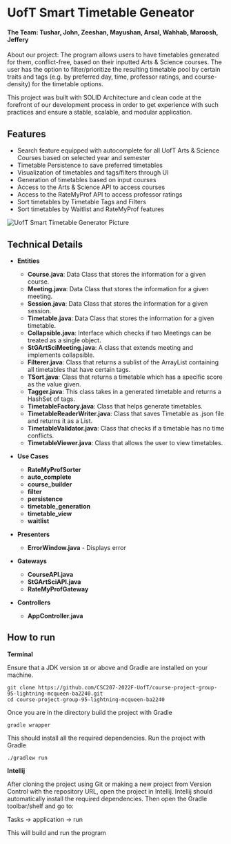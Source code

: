 # UofT Smart Timetable Geneator

#### The Team: Tushar, John, Zeeshan, Mayushan, Arsal, Wahhab, Maroosh, Jeffery

About our project: The program allows users to have timetables generated for them, conflict-free, based on their inputted Arts & Science courses. The user has the option to filter/prioritize the resulting timetable pool by certain traits and tags  (e.g. by preferred day, time, professor ratings, and course-density) for the timetable options.

This project was built with SOLID Architecture and clean code at the forefront of our development process in order to get experience with such practices and ensure a stable, scalable, and modular application.

## Features
- Search feature equipped with autocomplete for all UofT Arts & Science Courses based on selected year and semester
- Timetable Persistence to save preferred timetables
- Visualization of timetables and tags/filters through UI
- Generation of timetables based on input courses
- Access to the Arts & Science API to access courses
- Access to the RateMyProf API to access professor ratings
- Sort timetables by Timetable Tags and Filters
- Sort timetables by Waitlist and RateMyProf features

![UofT Smart Timetable Generator Picture](https://github.com/jeffzhan/UofT-Smart-Timetable-Generator/assets/55262817/8a3d2526-86ae-4e1c-95f5-a291d870e18d)

## Technical Details

- **Entities**
    - **Course.java**: Data Class that stores the information for a given course.
    - **Meeting.java**: Data Class that stores the information for a given meeting.
    - **Session.java**: Data Class that stores the information for a given session.
    - **Timetable.java**: Data Class that stores the information for a given timetable.
    - **Collapsible.java**: Interface which checks if two Meetings can be treated as a single object.
    - **StGArtSciMeeting.java**: A class that extends meeting and implements collapsible.
    - **Filterer.java**: Class that returns a sublist of the ArrayList containing all timetables that have certain tags.
    - **TSort.java**: Class that returns a timetable which has a specific score as the value given.
    - **Tagger.java**: This class takes in a generated timetable and returns a HashSet of tags.
    - **TimetableFactory.java**: Class that helps generate timetables.
    - **TimetableReaderWriter.java**: Class that saves Timetable as .json file and returns it as a List.
    - **TimetableValidator.java**: Class that checks if a timetable has no time conflicts.
    - **TimetableViewer.java**: Class that allows the user to view timetables.


- **Use Cases**
    - **RateMyProfSorter**
    - **auto_complete**
    - **course_builder**
    - **filter**
    - **persistence**
    - **timetable_generation**
    - **timetable_view**
    - **waitlist**


- **Presenters**
    - **ErrorWindow.java** - Displays error


- **Gateways**
    - **CourseAPI.java**
    - **StGArtSciAPI.java**
    - **RateMyProfGateway**


- **Controllers**
    - **AppController.java**



## How to run
**Terminal**

Ensure that a JDK version `18` or above and Gradle are installed on your machine.

```
git clone https://github.com/CSC207-2022F-UofT/course-project-group-95-lightning-mcqueen-ba2240.git
cd course-project-group-95-lightning-mcqueen-ba2240
```

Once you are in the directory build the project with Gradle

```
gradle wrapper
```

This should install all the required dependencies. Run the project with Gradle

```
./gradlew run
```

**Intellij**

After cloning the project using Git or making a new project from Version Control with the repository URL, open the project in Intellij. Intellij should automatically install the required dependencies. Then open the Gradle toolbar/shelf and go to: 

Tasks -> application -> run

This will build and run the program
